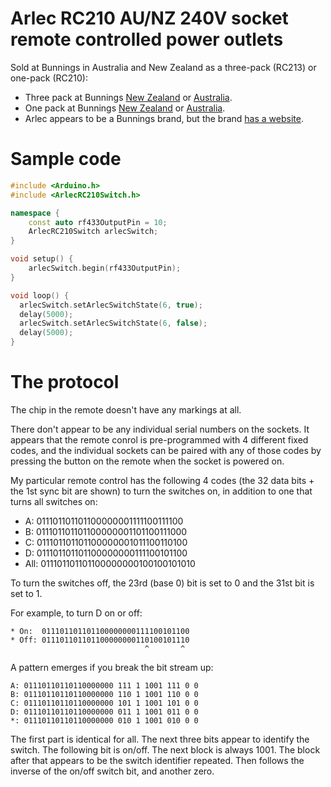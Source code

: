 # Arlec RC210 AU/NZ 240V socket remote controlled power outlets

Sold at Bunnings in Australia and New Zealand as a three-pack (RC213) or one-pack (RC210):
* Three pack at Bunnings [New Zealand](https://www.bunnings.co.nz/arlec-white-remote-controlled-power-outlets-3-pack_p00327678) or [Australia](https://www.bunnings.com.au/arlec-remote-controlled-power-outlets-3-pack_p4331764).
* One pack at Bunnings [New Zealand](https://www.bunnings.co.nz/arlec-white-remote-controlled-power-outlet_p00327675) or [Australia](https://www.bunnings.com.au/arlec-remote-controlled-power-outlet_p4331763).
* Arlec appears to be a Bunnings brand, but the brand [has a website](https://www.arlec.com.au/).

# Sample code

```c++
#include <Arduino.h>
#include <ArlecRC210Switch.h>

namespace {
    const auto rf433OutputPin = 10;
    ArlecRC210Switch arlecSwitch;
}

void setup() {
    arlecSwitch.begin(rf433OutputPin);
}

void loop() {
  arlecSwitch.setArlecSwitchState(6, true);
  delay(5000);
  arlecSwitch.setArlecSwitchState(6, false);
  delay(5000);
}
```

# The protocol

The chip in the remote doesn't have any markings at all.

There don't appear to be any individual serial numbers on the sockets. It appears that the remote conrol is pre-programmed with 4 different fixed codes, and the individual sockets can be paired with any of those codes by pressing the button on the remote when the socket is powered on.

My particular remote control has the following 4 codes (the 32 data bits + the 1st sync bit are shown) to turn the switches on, in addition to one that turns all switches on:

* A:   011101101101100000001111100111100
* B:   011101101101100000001101100111000
* C:   011101101101100000001011100110100
* D:   011101101101100000000111100101100
* All: 011101101101100000000100100101010

To turn the switches off, the 23rd (base 0) bit is set to 0 and the 31st bit is set to 1.

For example, to turn D on or off:

```
* On:  011101101101100000000111100101100
* Off: 011101101101100000000110100101110
                              ^       ^
```

A pattern emerges if you break the bit stream up:
```
A: 01110110110110000000 111 1 1001 111 0 0
B: 01110110110110000000 110 1 1001 110 0 0
C: 01110110110110000000 101 1 1001 101 0 0
D: 01110110110110000000 011 1 1001 011 0 0
*: 01110110110110000000 010 1 1001 010 0 0
```
The first part is identical for all. The next three bits appear to identify the switch. The following bit is on/off. The next block is always 1001. The block after that appears to be the switch identifier repeated. Then follows the inverse of the on/off switch bit, and another zero. 
